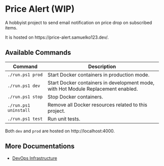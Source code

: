 <h1>Price Alert (WIP)</h1>

<p>A hobbyist project to send email notification on price drop on subscribed items. </p>
<p>It is hosted on https://price-alert.samuelko123.dev/.</p>

<h2>Available Commands</h2>

| Command               | Description                                                                             |
| ----------------------| --------------------------------------------------------------------------------------- |
| `./run.ps1 prod`      | Start Docker containers in production mode.                                             |
| `./run.ps1 dev`       | Start Docker containers in development mode, with Hot Module Replacement enabled.       |
| `./run.ps1 stop`      | Stop Docker containers.                                                                 |
| `./run.ps1 uninstall` | Remove all Docker resources related to this project.                                    |
| `./run.ps1 test`      | Run unit tests.                                                                         |

Both `dev` and `prod` are hosted on http://localhost:4000.

<h2>More Documentations</h2>
<ul>
  <li>
    <a href="./infra/README.md">DevOps Infrastructure</a>
  </li>
<ul>
